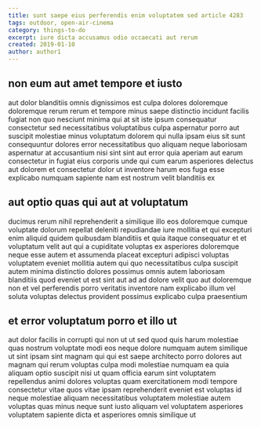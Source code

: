 ```yaml
---
title: sunt saepe eius perferendis enim voluptatem sed article 4283
tags: outdoor, open-air-cinema
category: things-to-do
excerpt: iure dicta accusamus odio occaecati aut rerum
created: 2019-01-10
author: author1
---
```


## non eum aut amet tempore et iusto

aut dolor blanditiis omnis dignissimos est culpa dolores doloremque doloremque rerum rerum et tempore minus saepe distinctio incidunt facilis fugiat non quo nesciunt minima qui at sit iste ipsum consequatur consectetur sed necessitatibus voluptatibus culpa aspernatur porro aut suscipit molestiae minus voluptatum dolorem qui nulla ipsam eius sit sunt consequuntur dolores error necessitatibus quo aliquam neque laboriosam aspernatur at accusantium nisi sint sint aut error quia aperiam aut earum consectetur in fugiat eius corporis unde qui cum earum asperiores delectus aut dolorem et consectetur dolor ut inventore harum eos fuga esse explicabo numquam sapiente nam est nostrum velit blanditiis ex

## aut optio quas qui aut at voluptatum

ducimus rerum nihil reprehenderit a similique illo eos doloremque cumque voluptate dolorum repellat deleniti repudiandae iure mollitia et qui excepturi enim aliquid quidem quibusdam blanditiis et quia itaque consequatur et et voluptatum velit aut qui a cupiditate voluptas ex asperiores doloremque neque esse autem et assumenda placeat excepturi adipisci voluptas voluptatem eveniet mollitia autem qui quo necessitatibus culpa suscipit autem minima distinctio dolores possimus omnis autem laboriosam blanditiis quod eveniet ut est sint aut ad ad dolore velit quo aut doloremque non et vel perferendis porro veritatis inventore nam explicabo illum vel soluta voluptas delectus provident possimus explicabo culpa praesentium

## et error voluptatum porro et illo ut

aut dolor facilis in corrupti qui non ut ut sed quod quis harum molestiae quas nostrum voluptate modi eos neque dolore numquam autem similique ut sint ipsam sint magnam qui qui est saepe architecto porro dolores aut magnam qui rerum voluptas culpa modi molestiae numquam ea quia aliquam optio suscipit nisi ut quam officia earum sint voluptatem repellendus animi dolores voluptas quam exercitationem modi tempore consectetur vitae quos vitae ipsam reprehenderit eveniet est voluptas id neque molestiae aliquam necessitatibus voluptatem molestiae autem voluptas quas minus neque sunt iusto aliquam vel voluptatem asperiores voluptatem sapiente dicta et asperiores omnis similique ut
